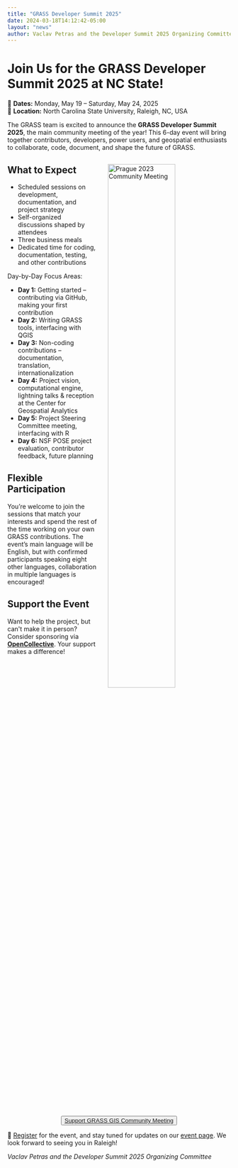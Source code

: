 ```yaml
---
title: "GRASS Developer Summit 2025"
date: 2024-03-18T14:12:42-05:00
layout: "news"
author: Vaclav Petras and the Developer Summit 2025 Organizing Committee
---
```


# Join Us for the GRASS Developer Summit 2025 at NC State!

📅 **Dates:** Monday, May 19 – Saturday, May 24, 2025  
📍 **Location:** North Carolina State University, Raleigh, NC, USA  

The GRASS team is excited to announce the **GRASS Developer Summit 2025**, the main community meeting of the year! This 6-day event will bring together contributors, developers, power users, and geospatial enthusiasts to collaborate, code, document, and shape the future of GRASS.

<a href="/images/news/grass_community2023_prague_fotowall.jpg">
  <img src="/images/news/grass_community2023_prague_fotowall.jpg"
   alt="Prague 2023 Community Meeting"
   title="Prague 2023 Community Meeting"
   width="55%" style="float:right;padding-left:25px;padding-top:15px">
</a>

## What to Expect

* Scheduled sessions on development, documentation, and project strategy
* Self-organized discussions shaped by attendees
* Three business meals
* Dedicated time for coding, documentation, testing, and other contributions

Day-by-Day Focus Areas:

* **Day 1:** Getting started – contributing via GitHub, making your first contribution
* **Day 2:** Writing GRASS tools, interfacing with QGIS
* **Day 3:** Non-coding contributions – documentation, translation, internationalization
* **Day 4:** Project vision, computational engine, lightning talks & reception at the Center for Geospatial Analytics
* **Day 5:** Project Steering Committee meeting, interfacing with R
* **Day 6:** NSF POSE project evaluation, contributor feedback, future planning

## Flexible Participation

You’re welcome to join the sessions that match your interests and spend the rest of the time working on your own GRASS contributions. The event’s main language will be English, but with confirmed participants speaking eight other languages, collaboration in multiple languages is encouraged!

## Support the Event

Want to help the project, but can't make it in person? Consider sponsoring via **[OpenCollective](https://opencollective.com/grass-gis)**. Your support makes a difference!

<div align="center">
<button class="btn btn-grass">
<a href="https://opencollective.com/grass/contribute" target="_blank">Support GRASS GIS Community Meeting</a>
</button>
</div>

📢 [Register](https://forms.gle/q6zzsGeHo2YkUVnx5) for the event, and stay tuned for updates on our [event page](https://grasswiki.osgeo.org/wiki/GRASS_Developer_Summit_2025). We look forward to seeing you in Raleigh!

*Vaclav Petras and the Developer Summit 2025 Organizing Committee*
